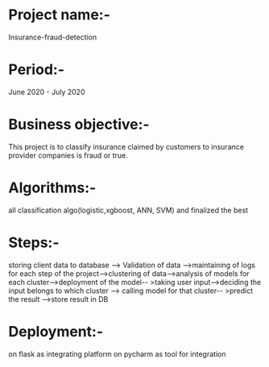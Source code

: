 # Project name:-

Insurance-fraud-detection

# Period:-

June 2020 - July 2020

# Business objective:-

This project is to classify insurance claimed by customers to insurance provider companies is fraud or true. 

# Algorithms:-

all classification algo(logistic,xgboost, ANN, SVM) and finalized the best

# Steps:- 

storing client data to database --> Validation of data -->maintaining of logs for each step of the project-->clustering of data-->analysis of models for each cluster-->deployment of the model-- >taking user input-->deciding the input belongs to which cluster --> calling model for that cluster-- >predict the result -->store result in DB

# Deployment:-

on flask as integrating platform on pycharm as tool for integration

